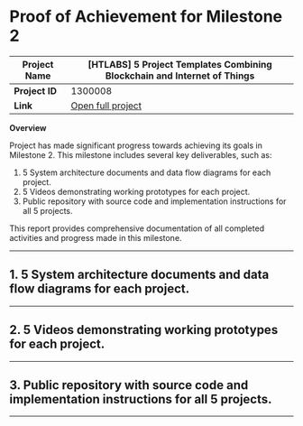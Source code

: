 # Proof of Achievement for Milestone 2



| **Project Name**| [HTLABS] 5 Project Templates Combining Blockchain and Internet of Things |
|------------|---------|
| **Project ID** | 1300008 |
| **Link** | [Open full project](https://milestones.projectcatalyst.io/projects/1300008) |


**Overview**

Project has made significant progress towards achieving its goals in Milestone 2. This milestone includes several key deliverables, such as:
1. 5 System architecture documents and data flow diagrams for each project.
2. 5 Videos demonstrating working prototypes for each project.
3. Public repository with source code and implementation instructions for all 5 projects.

This report provides comprehensive documentation of all completed activities and progress made in this milestone.

---

## **1. 5 System architecture documents and data flow diagrams for each project.**

---

## **2. 5 Videos demonstrating working prototypes for each project.** 

--- 

## **3. Public repository with source code and implementation instructions for all 5 projects.**  

---
